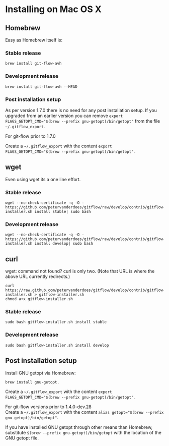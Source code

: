 # Installing on Mac OS X

## Homebrew

Easy as Homebrew itself is:

### Stable release
    brew install git-flow-avh

### Development release
    brew install git-flow-avh --HEAD

### Post installation setup
As per version 1.7.0 there is no need for any post installation setup.
If you upgraded from an earlier version you can remove `export FLAGS_GETOPT_CMD="$(brew --prefix gnu-getopt)/bin/getopt"` 
from the file `~/.gitflow_export`.

For git-flow prior to 1.7.0

Create a `~/.gitflow_export` with the content `export FLAGS_GETOPT_CMD="$(brew --prefix gnu-getopt)/bin/getopt"`.

## wget

Even using wget its a one line effort.

### Stable release
    wget --no-check-certificate -q -O - https://github.com/petervanderdoes/gitflow/raw/develop/contrib/gitflow-installer.sh install stable| sudo bash

### Development release
    wget --no-check-certificate -q -O - https://github.com/petervanderdoes/gitflow/raw/develop/contrib/gitflow-installer.sh install develop| sudo bash

## curl

wget: command not found?  curl is only two.  (Note that URL is where the above URL currently redirects.)

    curl https://raw.github.com/petervanderdoes/gitflow/develop/contrib/gitflow-installer.sh > gitflow-installer.sh
    chmod a+x gitflow-installer.sh

### Stable release
    sudo bash gitflow-installer.sh install stable

### Development release
    sudo bash gitflow-installer.sh install develop
    
## Post installation setup
Install GNU getopt via Homebrew:    

    brew install gnu-getopt.

Create a `~/.gitflow_export` with the content `export FLAGS_GETOPT_CMD="$(brew --prefix gnu-getopt)/bin/getopt"`.

For git-flow versions prior to 1.4.0-dev.28  
Create a `~/.gitflow_export` with the content `alias getopt="$(brew --prefix gnu-getopt)/bin/getopt"`.

If you have installed GNU getopt through other means than Homebrew, substitute `$(brew --prefix gnu-getopt)/bin/getopt` with the location of the GNU getopt file.